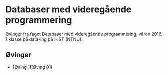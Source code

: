 # Databaser med videregående programmering
Øvinger fra faget Databaser med videregående programmering, våren 2016, 1.klasse på data-ing på HiST (NTNU).

## Øvinger
- [Øving 1](Øving 01)
